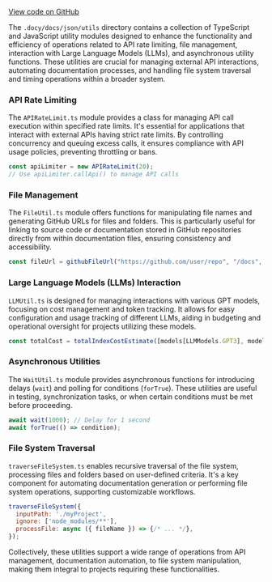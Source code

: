 [View code on GitHub](/tree/master/.docy/docs/json/utils)

The `.docy/docs/json/utils` directory contains a collection of TypeScript and JavaScript utility modules designed to enhance the functionality and efficiency of operations related to API rate limiting, file management, interaction with Large Language Models (LLMs), and asynchronous utility functions. These utilities are crucial for managing external API interactions, automating documentation processes, and handling file system traversal and timing operations within a broader system.

### API Rate Limiting

The `APIRateLimit.ts` module provides a class for managing API call execution within specified rate limits. It's essential for applications that interact with external APIs having strict rate limits. By controlling concurrency and queuing excess calls, it ensures compliance with API usage policies, preventing throttling or bans.

```typescript
const apiLimiter = new APIRateLimit(20);
// Use apiLimiter.callApi() to manage API calls
```

### File Management

The `FileUtil.ts` module offers functions for manipulating file names and generating GitHub URLs for files and folders. This is particularly useful for linking to source code or documentation stored in GitHub repositories directly from within documentation files, ensuring consistency and accessibility.

```javascript
const fileUrl = githubFileUrl("https://github.com/user/repo", "/docs", "/example.md", false);
```

### Large Language Models (LLMs) Interaction

`LLMUtil.ts` is designed for managing interactions with various GPT models, focusing on cost management and token tracking. It allows for easy configuration and usage tracking of different LLMs, aiding in budgeting and operational oversight for projects utilizing these models.

```javascript
const totalCost = totalIndexCostEstimate([models[LLMModels.GPT3], models[LLMModels.GPT4]]);
```

### Asynchronous Utilities

The `WaitUtil.ts` module provides asynchronous functions for introducing delays (`wait`) and polling for conditions (`forTrue`). These utilities are useful in testing, synchronization tasks, or when certain conditions must be met before proceeding.

```javascript
await wait(1000); // Delay for 1 second
await forTrue(() => condition);
```

### File System Traversal

`traverseFileSystem.ts` enables recursive traversal of the file system, processing files and folders based on user-defined criteria. It's a key component for automating documentation generation or performing file system operations, supporting customizable workflows.

```javascript
traverseFileSystem({
  inputPath: './myProject',
  ignore: ['node_modules/**'],
  processFile: async ({ fileName }) => {/* ... */},
});
```

Collectively, these utilities support a wide range of operations from API management, documentation automation, to file system manipulation, making them integral to projects requiring these functionalities.

